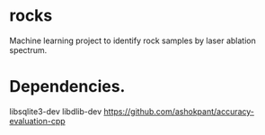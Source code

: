 # rocks
Machine learning project to identify rock samples by laser ablation spectrum.


# Dependencies.
libsqlite3-dev
libdlib-dev
https://github.com/ashokpant/accuracy-evaluation-cpp
